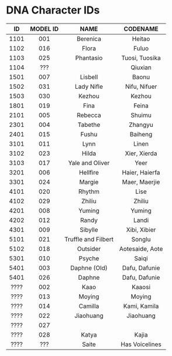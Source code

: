 # DNA Character IDs

| ID | MODEL ID | NAME | CODENAME |
| :--: | :--: | :--:| :--:|
| 1101 | 001 | Berenica | Heitao |
| 1102 | 016 | Flora | Fuluo |
| 1103 | 025 | Phantasio | Tuosi, Tuosika |
| 1104 | ??? | | Qiuxian |
| 1501 | 007 | Lisbell | Baonu |
| 1502 | 031 | Lady Nifle | Nifu, Nifuer |
| 1503 | 030 | Kezhou | Kezhou|
| 1801 | 019 | Fina | Feina |
| 2101 | 005 | Rebecca | Shuimu |
| 2301 | 004 | Tabethe | Zhangyu |
| 2401 | 015 | Fushu | Baiheng |
| 3101 | 011 | Lynn | Linen |
| 3102 | 023 | Hilda | Xier, Xierda |
| 3103 | 017 | Yale and Oliver | Yeer |
| 3201 | 006 | Hellfire | Haier, Haierfa |
| 3301 | 024 | Margie | Maer, Maerjie |
| 4101 | 020 | Rhythm | Lise  |
| 4102 | 029 | Zhiliu | Zhiliu |
| 4201 | 008 | Yuming | Yuming |
| 4202 | 012 | Randy | Landi |
| 4301 | 009 | Sibylle | Xibi, Xibier |
| 5101 | 021 | Truffle and Filbert | Songlu |
| 5102 | 018 | Outsider| Aotesaide, Aote |
| 5301 | 010 | Psyche | Saiqi |
| 5401 | 003 | Daphne (Old) | Dafu, Dafunie |
| 5401 | 026 | Daphne | Dafu, Dafunie |
| ???? | 002 | Kaao | Kaaosi |
| ???? | 013 | Moying | Moying |
| ???? | 014 | Camilla | Kami, Kamila |
| ???? | 022 | Jiaohuang | Jiaohuang  |
| ???? | 027 | | |
| ???? | 028 | Katya | Kajia |
| ???? | ??? | Saite | Has Voicelines |

